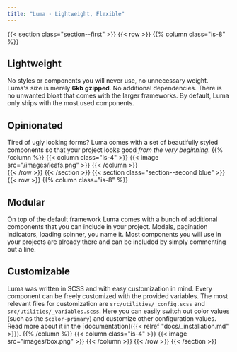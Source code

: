 ```yaml
---
title: "Luma - Lightweight, Flexible"
---
```

{{< section class="section--first" >}}
  {{< row >}}
    {{% column class="is-8" %}}
## Lightweight
No styles or components you will never use, no unnecessary weight. Luma's size is merely __6kb gzipped__. No additional dependencies. There is no unwanted bloat that comes with the larger frameworks. By default, Luma only ships with the most used components.
## Opinionated
Tired of ugly looking forms? Luma comes with a set of beautifully styled components so that your project looks good _from the very beginning_.
    {{% /column %}}
    {{< column class="is-4" >}}
      {{< image src="/images/leafs.png" >}}
    {{< /column >}}  
  {{< /row >}}
{{< /section >}}
{{< section class="section--second blue" >}}
  {{< row >}}
    {{% column class="is-8" %}}
## Modular
On top of the default framework Luma comes with a bunch of additional components that you can include in your project. Modals, pagination indicators, loading spinner, you name it. Most components you will use in your projects are already there and can be included  by simply commenting out a line.
## Customizable
Luma was written in SCSS and with easy customization in mind. Every component can be freely customized with the provided variables. The most relevant files for customization are `src/utilities/_config.scss` and `src/utilities/_variables.scss`. Here you can easily switch out color values (such as the `$color-primary`) and customize other configuration values.
Read more about it in the [documentation]({{< relref "docs/_installation.md" >}}).
    {{% /column %}}
    {{< column class="is-4" >}}
      {{< image src="images/box.png" >}}
    {{< /column >}}
  {{< /row >}}
{{< /section >}}
